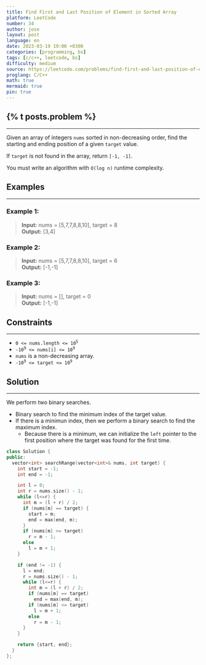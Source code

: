 ```yaml
---
title: Find First and Last Position of Element in Sorted Array
platform: LeetCode
number: 34
author: jose
layout: post
language: en
date: 2023-03-19 19:00 +0300
categories: [programming, bs]
tags: [c/c++, leetcode, bs]
difficulty: medium
source: https://leetcode.com/problems/find-first-and-last-position-of-element-in-sorted-array/
proglang: C/C++
math: true
mermaid: true
pin: true
---
```

## {% t posts.problem %}
---
Given an array of integers `nums` sorted in non-decreasing order, find the starting and ending position of a given `target` value.  

If `target` is not found in the array, return `[-1, -1]`.  

You must write an algorithm with `O(log n)` runtime complexity.  

## Examples
---
### **Example 1:**
>**Input:** nums = [5,7,7,8,8,10], target = 8  
>**Output:** [3,4]  

### **Example 2:**
>**Input:** nums = [5,7,7,8,8,10], target = 6  
>**Output:** [-1,-1]  

### **Example 3:**
>**Input:** nums = [], target = 0  
>**Output:** [-1,-1]  

## Constraints
---
- <code>0 <= nums.length <= 10<sup>5</sup></code>  
- <code>-10<sup>9</sup> <= nums[i] <= 10<sup>9</sup></code>  
- `nums` is a non-decreasing array.  
- <code>-10<sup>9</sup> <= target <= 10<sup>9</sup></code>  

## Solution
---
We perform two binary searches.  
  - Binary search to find the minimum index of the target value.  
  - If there is a minimun index, then we perform a binary search to find the maximum index.  
    - Because there is a minimum, we can initialize the `left` pointer to the first position where the target was found for the first time.  

```c++
class Solution {
public:
  vector<int> searchRange(vector<int>& nums, int target) {
    int start = -1;
    int end = -1;

    int l = 0;
    int r = nums.size() - 1;
    while (l<=r) {
      int m = (l + r) / 2;
      if (nums[m] == target) {
        start = m;
        end = max(end, m);
      }
      if (nums[m] >= target)
        r = m - 1;
      else
        l = m + 1;
    }

    if (end != -1) {
      l = end;
      r = nums.size() - 1;
      while (l<=r) {
        int m = (l + r) / 2;
        if (nums[m] == target)
          end = max(end, m);
        if (nums[m] <= target)
          l = m + 1;
        else
          r = m - 1;
      }
    }

    return {start, end};
  }
};
```
